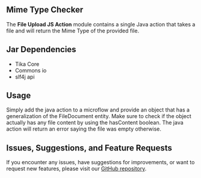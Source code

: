 ## Mime Type Checker

The **File Upload JS Action** module contains a single Java action that takes a file and will return the Mime Type of the provided file. 

## Jar Dependencies

- Tika Core
- Commons io
- slf4j api

## Usage

Simply add the java action to a microflow and provide an object that has a generalization of the FileDocument entity. Make sure to check if the object actually has any file content by using the hasContent boolean. The java action will return an error saying the file was empty otherwise.

## Issues, Suggestions, and Feature Requests

If you encounter any issues, have suggestions for improvements, or want to request new features, please visit our [GitHub repository](https://github.com/hunter-koppen/MimeTypeChecker/issues).
